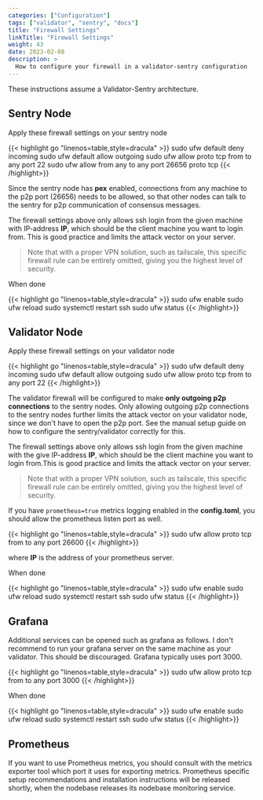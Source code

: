 ```yaml
---
categories: ["Configuration"]
tags: ["validator", "sentry", "docs"]
title: "Firewall Settings"
linkTitle: "Firewall Settings"
weight: 43
date: 2023-02-08
description: >
  How to configure your firewall in a validator-sentry configuration
---
```


These instructions assume a Validator-Sentry architecture.

## Sentry Node

Apply these firewall settings on your sentry node

{{< highlight go "linenos=table,style=dracula" >}}
sudo ufw default deny incoming
sudo ufw default allow outgoing
sudo ufw allow proto tcp from <IP> to any port 22
sudo ufw allow from any to any port 26656 proto tcp
{{< /highlight>}}

Since the sentry node has **pex** enabled, connections from any machine to the p2p port (26656) needs to be allowed, 
so that other nodes can talk to the sentry for p2p communication of consensus messages.

The firewall settings above only allows ssh login from the given machine with IP-address  **IP**, 
which should be the client machine you want to login from. This is good practice and limits the attack vector on your server. 

>Note that with a proper VPN solution, such as tailscale, this specific firewall rule can be entirely omitted, 
giving you the highest level of security.

When done

{{< highlight go "linenos=table,style=dracula" >}}
sudo ufw enable
sudo ufw reload
sudo systemctl restart ssh
sudo ufw status
{{< /highlight>}}

## Validator Node

Apply these firewall settings on your validator node

{{< highlight go "linenos=table,style=dracula" >}}
sudo ufw default deny incoming
sudo ufw default allow outgoing
sudo ufw allow proto tcp from <IP> to any port 22
{{< /highlight>}}

The validator firewall will be configured to make **only outgoing p2p connections** to the sentry nodes. 
Only allowing outgoing p2p connections to the sentry nodes further limits the attack vector on your validator node, 
since we don't have to open the p2p port. See the manual setup guide on how to configure the sentry/validator correctly for this. 

The firewall settings above only allows ssh login from the given machine with the give IP-address **IP**, 
which should be the client machine you want to login from.This is good practice and limits the attack vector on your server.  

> Note that with a proper VPN solution, such as tailscale, this specific firewall rule can be entirely omitted, giving you the highest level of security.

If you have <code>prometheus=true</code> metrics logging enabled in the **config.toml**, you should allow the prometheus listen port as well.

{{< highlight go "linenos=table,style=dracula" >}}
sudo ufw allow proto tcp from <IP> to any port 26600
{{< /highlight>}}

where **IP** is the address of your prometheus server.

When done

{{< highlight go "linenos=table,style=dracula" >}}
sudo ufw enable
sudo ufw reload
sudo systemctl restart ssh
sudo ufw status
{{< /highlight>}}


## Grafana

Additional services can be opened such as grafana as follows. I don't recommend to run your grafana server on the same machine as your validator. 
This should be discouraged. Grafana typically uses port 3000.

{{< highlight go "linenos=table,style=dracula" >}}
sudo ufw allow proto tcp from <IP> to any port 3000
{{< /highlight>}}

When done

{{< highlight go "linenos=table,style=dracula" >}}
sudo ufw enable
sudo ufw reload
sudo systemctl restart ssh
sudo ufw status
{{< /highlight>}}


## Prometheus

If you want to use Prometheus metrics, you should consult with the metrics exporter tool which port it uses for exporting
metrics. Prometheus specific setup recommendations and installation instructions  will be released shortly,
when the nodebase releases its nodebase monitoring service.